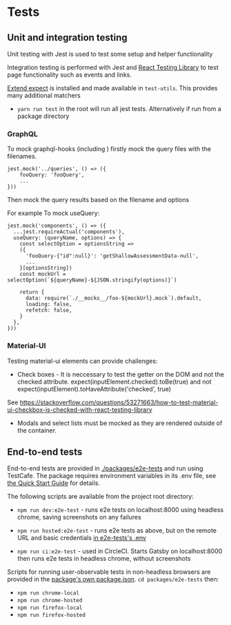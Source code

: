 # Tests

## Unit and integration testing

Unit testing with Jest is used to test some setup and helper functionality

Integration testing is performed with Jest and [React Testing Library](https://testing-library.com/docs/intro)
to test page functionality such as events and links.

[Extend expect](https://github.com/testing-library/jest-dom) is installed and made available in
`test-utils`. This provides many additional matchers

- `yarn run test` in the root will run all jest tests. Alternatively if run from a package directory

### GraphQL

To mock graphql-hooks (including ) firstly mock the query files with the filenames.

    jest.mock('../queries', () => ({
        fooQuery: 'fooQuery',
        ...
    }))

Then mock the query results based on the filename and options

For example To mock useQuery:

    jest.mock('components', () => ({
      ...jest.requireActual('components'),
      useQuery: (queryName, options) => {
        const selectOption = optionsString =>
        ({
          'fooQuery-{"id":null}': 'getShallowAssessmentData-null',
          ...
        }[optionsString])
        const mockUrl = selectOption(`${queryName}-${JSON.stringify(options)}`)

        return {
          data: require(`./__mocks__/foo-${mockUrl}.mock`).default,
          loading: false,
          refetch: false,
        }
      },
    }))

### Material-UI

Testing material-ui elements can provide challenges:

- Check boxes - It is neccessary to test the getter on the DOM and not the checked attribute.
  expect(inputElement.checked).toBe(true) and not expect(inputElement).toHaveAttribute('checked', true)

See https://stackoverflow.com/questions/53271663/how-to-test-material-ui-checkbox-is-checked-with-react-testing-library

- Modals and select lists must be mocked as they are rendered outside of the container.

## End-to-end tests

End-to-end tests are provided in [./packages/e2e-tests](./packages/e2e-tests) and run using
TestCafe. The package requires environment variables in its .env file, see
[the Quick Start Guide](/docs/quick-start#2-configure) for details.

The following scripts are available from the project root directory:

- `npm run dev:e2e-test` - runs e2e tests on localhost:8000 using headless chrome, saving screenshots
  on any failures

- `npm run hosted:e2e-test` - runs e2e tests as above, but on the remote URL and basic credentials
  [in e2e-tests's .env](/docs/quick-start#2-configure)

- `npm run ci:e2e-test` - used in CircleCI. Starts Gatsby on localhost:8000 then runs e2e tests
  in headless chrome, without screenshots

Scripts for running user-observable tests in non-headless browsers are provided in the [package's
own package.json](./packages/e2e-tests/package.json). `cd packages/e2e-tests` then:

- `npm run chrome-local`
- `npm run chrome-hosted`
- `npm run firefox-local`
- `npm run firefox-hosted`

